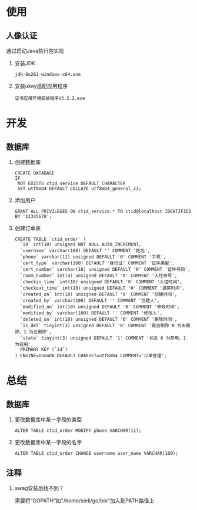 # 使用

## 人像认证

通过启动Java执行包实现

1. 安装JDK

   ```jdk-8u261-windows-x64.exe```

2. 安装ukey适配应用程序

   ```证书应用环境安装程序V3.2.2.exe```

   

# 开发

## 数据库

1. 创建数据库

   ```mysql
   CREATE DATABASE
   IF
   	NOT EXISTS ctid_service DEFAULT CHARACTER 
   	SET utf8mb4 DEFAULT COLLATE utf8mb4_general_ci;
   ```

2. 添加用户

   ```mysql
   GRANT ALL PRIVILEGES ON ctid_service.* TO ctid@localhost IDENTIFIED BY '12345678';
   ```

3. 创建订单表

   ```mysql
   CREATE TABLE `ctid_order` (
     `id` int(10) unsigned NOT NULL AUTO_INCREMENT,
     `username` varchar(100) DEFAULT '' COMMENT '姓名',
     `phone` varchar(11) unsigned DEFAULT '0' COMMENT '手机',
     `cert_type` varchar(100) DEFAULT '身份证' COMMENT '证件类型',
     `cert_number` varchar(18) unsigned DEFAULT '0' COMMENT '证件号码',
     `room_number` int(4) unsigned DEFAULT '0' COMMENT '入住房号',
     `checkin_time` int(10) unsigned DEFAULT '0' COMMENT '入住时间',
     `checkout_time` int(10) unsigned DEFAULT '0' COMMENT '退房时间',
     `created_on` int(10) unsigned DEFAULT '0' COMMENT '创建时间',
     `created_by` varchar(100) DEFAULT '' COMMENT '创建人',
     `modified_on` int(10) unsigned DEFAULT '0' COMMENT '修改时间',
     `modified_by` varchar(100) DEFAULT '' COMMENT '修改人',
     `deleted_on` int(10) unsigned DEFAULT '0' COMMENT '删除时间',
     `is_del` tinyint(3) unsigned DEFAULT '0' COMMENT '是否删除 0 为未删除、1 为已删除',
     `state` tinyint(3) unsigned DEFAULT '1' COMMENT '状态 0 为禁用、1 为启用',
     PRIMARY KEY (`id`)
   ) ENGINE=InnoDB DEFAULT CHARSET=utf8mb4 COMMENT='订单管理';
   ```

   

# 总结

## 数据库

1. 更改数据库中某一字段的类型

   ```mysql
   ALTER TABLE ctid_order MODIFY phone VARCHAR(11);
   ```

2. 更改数据库中某一字段的名字

   ```mysql
   ALTER TABLE ctid_order CHANGE username user_name VARCHAR(100);
   ```

   

## 注释

1. swag安装后找不到？

   需要将“GOPATH“如"/home/xieli/go/bin"加入到PATH路径上

   